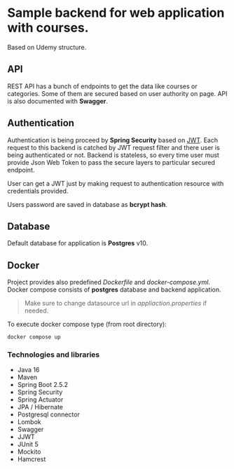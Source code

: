 # Sample backend for web application with courses.

Based on Udemy structure.

## API
REST API has a bunch of endpoints to get the data like courses or categories. Some of them are secured based on user authority on page. API is also documented with **Swagger**.

## Authentication
Authentication is being proceed by **Spring Security** based on [JWT](https://jwt.io/).
Each request to this backend is catched by JWT request filter and there user is being authenticated or not.
Backend is stateless, so every time user must provide Json Web Token to pass the secure layers to particular secured endpoint.

User can get a JWT just by making request to authentication resource with credentials provided.

Users password are saved in database as **bcrypt hash**.

## Database
Default database for application is **Postgres** v10.

## Docker
Project provides also predefined *Dockerfile* and *docker-compose.yml*. Docker compose consists of **postgres** database and backend application. 

> Make sure to change datasource url in *appliaction.properties* if needed.

To execute docker compose type (from root directory):
```
docker compose up
```

### Technologies and libraries
- Java 16
- Maven
- Spring Boot 2.5.2
- Spring Security
- Spring Actuator
- JPA / Hibernate
- Postgresql connector
- Lombok
- Swagger
- JJWT
- JUnit 5
- Mockito
- Hamcrest
